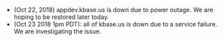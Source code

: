 * (Oct 22, 2018) appdev.kbase.us is down due to power outage.  We are hoping to be restored later today.
* (Oct 23 2018 1pm PDT): all of kbase.us is down due to a service failure.  We are investigating the issue.

